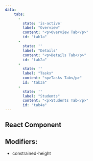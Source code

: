 ```yaml
---
data:
    tabs:
      -
        state: 'is-active'
        label: "Overview"
        content: "<p>Overview Tab</p>"
        id: "tab1a"
      -
        state: ''
        label: "Details"
        content: "<p>Details Tab</p>"
        id: "tab2a"
      -
        state: ''
        label: "Tasks"
        content: "<p>Tasks Tab</p>"
        id: "tab3a"
      -
        state: ''
        label: "Students"
        content: "<p>Students Tab</p>"
        id: "tab4a"
---
```


## React Component

<div data-ff_container-tabs-content="" />


## Modifiers: 

- constrained-height
